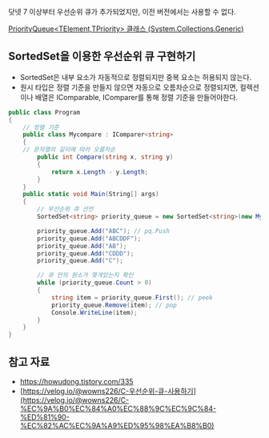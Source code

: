 닷넷 7 이상부터 우선순위 큐가 추가되었지만, 이전 버전에서는 사용할 수 없다.

[PriorityQueue<TElement,TPriority> 클래스 (System.Collections.Generic)](https://learn.microsoft.com/ko-kr/dotnet/api/system.collections.generic.priorityqueue-2?view=net-8.0)

## SortedSet을 이용한 우선순위 큐 구현하기

- SortedSet은 내부 요소가 자동적으로 정렬되지만 중복 요소는 허용되지 않는다.
- 원시 타입은 정렬 기준을 만들지 않으면 자동으로 오름차순으로 정렬되지면, 컬렉션이나 배열은 IComparable, IComparer를 통해 정렬 기준을 만들어야한다.

```csharp
public class Program
{
	// 정렬 기준
    public class Mycompare : IComparer<string>
    {	
    // 문자열의 길이에 따라 오름차순
        public int Compare(string x, string y)
        {
            return x.Length - y.Length;
        }
    }
    public static void Main(String[] args)
    {
        // 우선순위 큐 선언
        SortedSet<string> priority_queue = new SortedSet<string>(new Mycompare());

        priority_queue.Add("ABC"); // pq.Push
        priority_queue.Add("ABCDDF");
        priority_queue.Add("AB");
        priority_queue.Add("CDDD");
        priority_queue.Add("C");

        // 큐 안의 원소가 몇개있는지 확인
        while (priority_queue.Count > 0)
        {
            string item = priority_queue.First(); // peek
            priority_queue.Remove(item); // pop
            Console.WriteLine(item);
        }
    }
}
```

## 참고 자료

- https://howudong.tistory.com/335
- [https://velog.io/@wowns226/C-우선순위-큐-사용하기](https://velog.io/@wowns226/C-%EC%9A%B0%EC%84%A0%EC%88%9C%EC%9C%84-%ED%81%90-%EC%82%AC%EC%9A%A9%ED%95%98%EA%B8%B0)